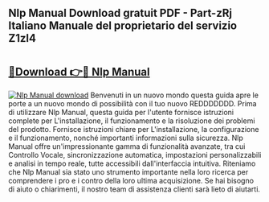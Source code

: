 ## Nlp Manual Download gratuit PDF - Part-zRj Italiano Manuale del proprietario del servizio Z1zl4

# <h2><a href="http://dfb587.blite.top/?on=Nlp+Manual">🔗Download 👉🔴 Nlp Manual</a></h2>

[![Nlp Manual download](https://i.imgur.com/lujVjoI.png)](http://dfb587.blite.top/?on=Nlp+Manual)
Benvenuti in un nuovo mondo questa guida apre le porte a un nuovo mondo di possibilità con il tuo nuovo REDDDDDDD. Prima di utilizzare Nlp Manual, questa guida per l'utente fornisce istruzioni complete per L'installazione, il funzionamento e la risoluzione dei problemi del prodotto. Fornisce istruzioni chiare per L'installazione, la configurazione e il funzionamento, nonché importanti informazioni sulla sicurezza. Nlp Manual offre un'impressionante gamma di funzionalità avanzate, tra cui Controllo Vocale, sincronizzazione automatica, impostazioni personalizzabili e analisi in tempo reale, tutte accessibili dall'interfaccia intuitiva. Riteniamo che Nlp Manual sia stato uno strumento importante nella loro ricerca per comprendere i pro e i contro della loro ultima acquisizione. Se hai bisogno di aiuto o chiarimenti, il nostro team di assistenza clienti sarà lieto di aiutarti.
